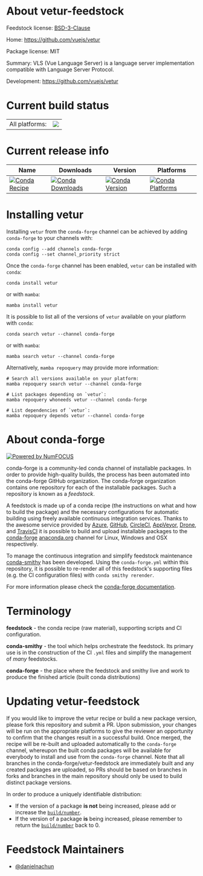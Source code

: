 About vetur-feedstock
=====================

Feedstock license: [BSD-3-Clause](https://github.com/conda-forge/vetur-feedstock/blob/main/LICENSE.txt)

Home: https://github.com/vuejs/vetur

Package license: MIT

Summary: VLS (Vue Language Server) is a language server implementation compatible with Language Server Protocol.

Development: https://github.com/vuejs/vetur

Current build status
====================


<table><tr><td>All platforms:</td>
    <td>
      <a href="https://dev.azure.com/conda-forge/feedstock-builds/_build/latest?definitionId=24408&branchName=main">
        <img src="https://dev.azure.com/conda-forge/feedstock-builds/_apis/build/status/vetur-feedstock?branchName=main">
      </a>
    </td>
  </tr>
</table>

Current release info
====================

| Name | Downloads | Version | Platforms |
| --- | --- | --- | --- |
| [![Conda Recipe](https://img.shields.io/badge/recipe-vetur-green.svg)](https://anaconda.org/conda-forge/vetur) | [![Conda Downloads](https://img.shields.io/conda/dn/conda-forge/vetur.svg)](https://anaconda.org/conda-forge/vetur) | [![Conda Version](https://img.shields.io/conda/vn/conda-forge/vetur.svg)](https://anaconda.org/conda-forge/vetur) | [![Conda Platforms](https://img.shields.io/conda/pn/conda-forge/vetur.svg)](https://anaconda.org/conda-forge/vetur) |

Installing vetur
================

Installing `vetur` from the `conda-forge` channel can be achieved by adding `conda-forge` to your channels with:

```
conda config --add channels conda-forge
conda config --set channel_priority strict
```

Once the `conda-forge` channel has been enabled, `vetur` can be installed with `conda`:

```
conda install vetur
```

or with `mamba`:

```
mamba install vetur
```

It is possible to list all of the versions of `vetur` available on your platform with `conda`:

```
conda search vetur --channel conda-forge
```

or with `mamba`:

```
mamba search vetur --channel conda-forge
```

Alternatively, `mamba repoquery` may provide more information:

```
# Search all versions available on your platform:
mamba repoquery search vetur --channel conda-forge

# List packages depending on `vetur`:
mamba repoquery whoneeds vetur --channel conda-forge

# List dependencies of `vetur`:
mamba repoquery depends vetur --channel conda-forge
```


About conda-forge
=================

[![Powered by
NumFOCUS](https://img.shields.io/badge/powered%20by-NumFOCUS-orange.svg?style=flat&colorA=E1523D&colorB=007D8A)](https://numfocus.org)

conda-forge is a community-led conda channel of installable packages.
In order to provide high-quality builds, the process has been automated into the
conda-forge GitHub organization. The conda-forge organization contains one repository
for each of the installable packages. Such a repository is known as a *feedstock*.

A feedstock is made up of a conda recipe (the instructions on what and how to build
the package) and the necessary configurations for automatic building using freely
available continuous integration services. Thanks to the awesome service provided by
[Azure](https://azure.microsoft.com/en-us/services/devops/), [GitHub](https://github.com/),
[CircleCI](https://circleci.com/), [AppVeyor](https://www.appveyor.com/),
[Drone](https://cloud.drone.io/welcome), and [TravisCI](https://travis-ci.com/)
it is possible to build and upload installable packages to the
[conda-forge](https://anaconda.org/conda-forge) [anaconda.org](https://anaconda.org/)
channel for Linux, Windows and OSX respectively.

To manage the continuous integration and simplify feedstock maintenance
[conda-smithy](https://github.com/conda-forge/conda-smithy) has been developed.
Using the ``conda-forge.yml`` within this repository, it is possible to re-render all of
this feedstock's supporting files (e.g. the CI configuration files) with ``conda smithy rerender``.

For more information please check the [conda-forge documentation](https://conda-forge.org/docs/).

Terminology
===========

**feedstock** - the conda recipe (raw material), supporting scripts and CI configuration.

**conda-smithy** - the tool which helps orchestrate the feedstock.
                   Its primary use is in the construction of the CI ``.yml`` files
                   and simplify the management of *many* feedstocks.

**conda-forge** - the place where the feedstock and smithy live and work to
                  produce the finished article (built conda distributions)


Updating vetur-feedstock
========================

If you would like to improve the vetur recipe or build a new
package version, please fork this repository and submit a PR. Upon submission,
your changes will be run on the appropriate platforms to give the reviewer an
opportunity to confirm that the changes result in a successful build. Once
merged, the recipe will be re-built and uploaded automatically to the
`conda-forge` channel, whereupon the built conda packages will be available for
everybody to install and use from the `conda-forge` channel.
Note that all branches in the conda-forge/vetur-feedstock are
immediately built and any created packages are uploaded, so PRs should be based
on branches in forks and branches in the main repository should only be used to
build distinct package versions.

In order to produce a uniquely identifiable distribution:
 * If the version of a package **is not** being increased, please add or increase
   the [``build/number``](https://docs.conda.io/projects/conda-build/en/latest/resources/define-metadata.html#build-number-and-string).
 * If the version of a package **is** being increased, please remember to return
   the [``build/number``](https://docs.conda.io/projects/conda-build/en/latest/resources/define-metadata.html#build-number-and-string)
   back to 0.

Feedstock Maintainers
=====================

* [@danielnachun](https://github.com/danielnachun/)

